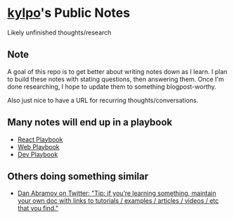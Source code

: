 # [kylpo](https://twitter.com/kylpo)'s Public Notes
Likely unfinished thoughts/research

## Note
A goal of this repo is to get better about writing notes down as I learn. I plan to build these notes with stating questions, then answering them. Once I'm done researching, I hope to update them to something blogpost-worthy.

Also just nice to have a URL for recurring thoughts/conversations.

## Many notes will end up in a playbook
- [React Playbook](https://github.com/kylpo/react-playbook)
- [Web Playbook](https://github.com/kylpo/web-playbook)
- [Dev Playbook](https://github.com/kylpo/dev-playbook)

## Others doing something similar
- [Dan Abramov on Twitter: "Tip: if you’re learning something, maintain your own doc with links to tutorials / examples / articles / videos / etc that you find\."](https://twitter.com/dan_abramov/status/946578139173531650)

